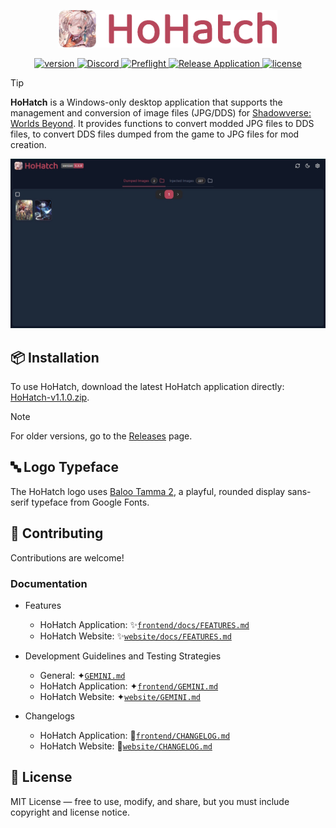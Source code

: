 <p align="center">
  <a href="https://hohatch.draco.moe" target="_blank">
    <img alt="HoHatch" src="https://raw.githubusercontent.com/dracoboost/hohatch/refs/heads/master/images/hohatch-logo.png" height="60">
  </a>

  <p align="center">
    <a href="https://github.com/dracoboost/hohatch/releases">
      <img alt="version" src="https://img.shields.io/badge/version-1.1.0-b7465a">
    </a>
    <a href="https://discord.gg/fEUMrTGb23" target="_blank">
      <img alt="Discord" src="https://img.shields.io/discord/1408725175532519448?logo=discord&logoColor=white&color=5662f6">
    </a>
    <a href="https://github.com/dracoboost/hohatch/actions/workflows/preflight.yml">
      <img alt="Preflight" src="https://github.com/dracoboost/hohatch/actions/workflows/preflight.yml/badge.svg">
    </a>
    <a href="https://github.com/dracoboost/hohatch/actions/workflows/release.yml">
      <img alt="Release Application" src="https://github.com/dracoboost/hohatch/actions/workflows/release.yml/badge.svg">
    </a>
    <a href="https://github.com/dracoboost/hohatch/blob/master/LICENSE">
      <img alt="license" src="https://img.shields.io/badge/license-MIT-lightgrey.svg">
    </a>
  </p>
</p>

> [!TIP]
> **HoHatch** is a Windows-only desktop application that supports the management and conversion of image files (JPG/DDS) for [Shadowverse: Worlds Beyond](https://shadowverse-wb.com/). It provides functions to convert
> modded JPG files to DDS files, to convert DDS files dumped from the game to JPG files for mod creation.

<p align="center">
  <img alt="HoHatch Application Screenshot" src="images/hohatch-application-screenshot.jpg">
</p>

## 📦 Installation

To use HoHatch, download the latest HoHatch application directly: [HoHatch-v1.1.0.zip](https://github.com/dracoboost/hohatch/releases/latest/download/HoHatch-v1.1.0.zip).
> [!NOTE]
> For older versions, go to the [Releases](https://github.com/dracoboost/hohatch/releases) page.

## 🔤 Logo Typeface

The HoHatch logo uses [Baloo Tamma 2](https://fonts.google.com/specimen/Baloo+Tamma+2?preview.text=HoHatch&query=Baloo+Tamma+2), a playful, rounded display sans-serif typeface from Google Fonts.

## 🤝 Contributing

Contributions are welcome!

### Documentation

- Features
  - HoHatch Application: ✨[`frontend/docs/FEATURES.md`](frontend/docs/FEATURES.md)
  - HoHatch Website: ✨[`website/docs/FEATURES.md`](website/docs/FEATURES.md)

- Development Guidelines and Testing Strategies
  - General: ✦[`GEMINI.md`](GEMINI.md)
  - HoHatch Application: ✦[`frontend/GEMINI.md`](frontend/GEMINI.md)
  - HoHatch Website: ✦[`website/GEMINI.md`](website/GEMINI.md)

- Changelogs
  - HoHatch Application: 📝[`frontend/CHANGELOG.md`](frontend/CHANGELOG.md)
  - HoHatch Website: 📝[`website/CHANGELOG.md`](website/CHANGELOG.md)

## 📜 License

MIT License ― free to use, modify, and share, but you must include copyright and license notice.
